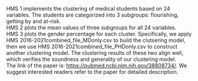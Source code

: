 HMS 1 implements the clustering of medical students based on 24 variables. The students are categorized into 3 subgroups: flourishing, getting by and at-risk.  
HMS 2 plots the mean values of three subgroups for all 24 variables.  
HMS 3 plots the gender percentage for each cluster.
Specifically, we apply HMS 2016-2021combined_file_MDonly.csv to build the clutsering model, then we use HMS 2016-2021combined_file_PHDonly.csv to construct another clustering model. The clustering results of these two align well, which verifies the soundness and generality of our clustering model.  
The link of the paper is: https://pubmed.ncbi.nlm.nih.gov/38808734/. We suggest interested readers refer to the paper for detailed description.
